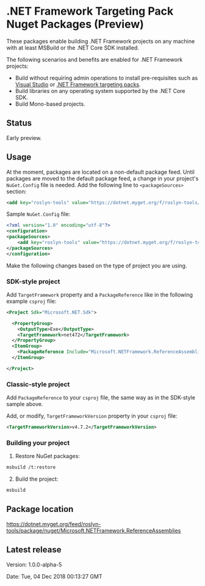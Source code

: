 # .NET Framework Targeting Pack Nuget Packages (Preview)

These packages enable building .NET Framework projects on any machine with at least MSBuild or the .NET Core SDK installed. 

The following scenarios and benefits are enabled for .NET Framework projects:

- Build without requiring admin operations to install pre-requisites such as [Visual Studio](https://visualstudio.microsoft.com/vs/) or [.NET Framework targeting packs](https://dotnet.microsoft.com/download/visual-studio-sdks).
- Build libraries on any operating system supported by the .NET Core SDK.
- Build Mono-based projects.

## Status

Early preview.

## Usage

At the moment, packages are located on a non-default package feed. Until packages are moved to the default package feed, a change in your project's `NuGet.Config` file is needed. Add the following line to `<packageSources>` section:

```xml
<add key="roslyn-tools" value="https://dotnet.myget.org/f/roslyn-tools/api/v3/index.json" />
```

Sample `NuGet.Config` file:

```xml
<?xml version="1.0" encoding="utf-8"?>
<configuration>
<packageSources>
    <add key="roslyn-tools" value="https://dotnet.myget.org/f/roslyn-tools/api/v3/index.json" />
</packageSources>
</configuration>
```

Make the following changes based on the type of project you are using.

### SDK-style project

Add `TargetFramework` property and a `PackageReference` like in the following example `csproj` file:

```xml
<Project Sdk="Microsoft.NET.Sdk">

  <PropertyGroup>
    <OutputType>Exe</OutputType>
    <TargetFramework>net472</TargetFramework>
  </PropertyGroup>
  <ItemGroup>
    <PackageReference Include="Microsoft.NETFramework.ReferenceAssemblies" Version="1.0.0-alpha-5" />
  </ItemGroup>

</Project>
```

### Classic-style project

Add `PackageReference` to your `csproj` file, the same way as in the SDK-style sample above.

Add, or modify, `TargetFrameworkVersion` property in your `csproj` file:

```xml
<TargetFrameworkVersion>v4.7.2</TargetFrameworkVersion>
```

### Building your project

1. Restore NuGet packages:

```xml
msbuild /t:restore
```

2. Build the project:

```xml
msbuild
```

## Package location

https://dotnet.myget.org/feed/roslyn-tools/package/nuget/Microsoft.NETFramework.ReferenceAssemblies

## Latest release

Version:  1.0.0-alpha-5

Date:  Tue, 04 Dec 2018 00:13:27 GMT
